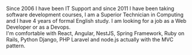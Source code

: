 Since 2006 I have been IT Support and since 2011 I have been taking software development courses, I am a Superior Technician in Computing and I have 4 years of formal English study. I am looking for a job as a Web Developer or as a Devops.\
I'm comfortable with React, Angular, NestJS, Spring Framework, Ruby on Rails, Python Django, PHP Laravel and node.js actually with the MVC pattern.
